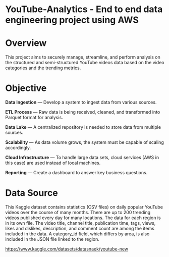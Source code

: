 # YouTube-Analytics - End to end data engineering project using AWS

# Overview
This project aims to securely manage, streamline, and perform analysis on the structured and semi-structured YouTube videos data based on the video categories and the trending metrics.

# Objective
**Data Ingestion** — Develop a system to ingest data from various sources.

**ETL Process** — Raw data is being received, cleaned, and transformed into Parquet format for analysis.

**Data Lake** — A centralized repository is needed to store data from multiple sources.

**Scalability** — As data volume grows, the system must be capable of scaling accordingly.

**Cloud Infrastructure** — To handle large data sets, cloud services (AWS in this case) are used instead of local machines.

**Reporting** — Create a dashboard to answer key business questions.

# Data Source
This Kaggle dataset contains statistics (CSV files) on daily popular YouTube videos over the course of many months. There are up to 200 trending videos published every day for many locations. The data for each region is in its own file. The video title, channel title, publication time, tags, views, likes and dislikes, description, and comment count are among the items included in the data. A category_id field, which differs by area, is also included in the JSON file linked to the region.

https://www.kaggle.com/datasets/datasnaek/youtube-new
